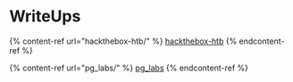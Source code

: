 # WriteUps

{% content-ref url="hackthebox-htb/" %}
[hackthebox-htb](hackthebox-htb/)
{% endcontent-ref %}

{% content-ref url="pg_labs/" %}
[pg\_labs](pg\_labs/)
{% endcontent-ref %}
